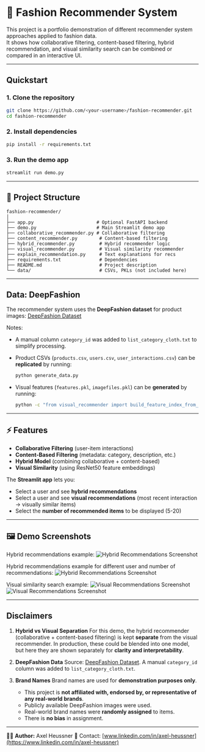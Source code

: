 # 👗 Fashion Recommender System

This project is a portfolio demonstration of different recommender system approaches applied to fashion data.  
It shows how collaborative filtering, content-based filtering, hybrid recommendation, and visual similarity search can be combined or compared in an interactive UI.

---

## Quickstart

### 1. Clone the repository
```bash
git clone https://github.com/<your-username>/fashion-recommender.git
cd fashion-recommender
````

### 2. Install dependencies

```bash
pip install -r requirements.txt
```

### 3. Run the demo app

```bash
streamlit run demo.py
```

---

## 📂 Project Structure

```
fashion-recommender/
│
├── app.py                       # Optional FastAPI backend
├── demo.py                      # Main Streamlit demo app
├── collaborative_recommender.py # Collaborative filtering
├── content_recommender.py        # Content-based filtering
├── hybrid_recommender.py         # Hybrid recommender logic
├── visual_recommender.py         # Visual similarity recommender
├── explain_recommendation.py     # Text explanations for recs
├── requirements.txt              # Dependencies
├── README.md                     # Project description
└── data/                         # CSVs, PKLs (not included here)
```

---

## Data: DeepFashion

The recommender system uses the **DeepFashion dataset** for product images:
[DeepFashion Dataset](https://mmlab.ie.cuhk.edu.hk/projects/DeepFashion.html)

Notes:

* A manual column `category_id` was added to `list_category_cloth.txt` to simplify processing.
* Product CSVs (`products.csv`, `users.csv`, `user_interactions.csv`) can be **replicated** by running:

  ```bash
  python generate_data.py
  ```
* Visual features (`features.pkl`, `imagefiles.pkl`) can be **generated** by running:

  ```bash
  python -c "from visual_recommender import build_feature_index_from_catalog; build_feature_index_from_catalog('products.csv')"
  ```

---

## ⚡ Features

* **Collaborative Filtering** (user-item interactions)
* **Content-Based Filtering** (metadata: category, description, etc.)
* **Hybrid Model** (combining collaborative + content-based)
* **Visual Similarity** (using ResNet50 feature embeddings)

The **Streamlit app** lets you:

* Select a user and see **hybrid recommendations**
* Select a user and see **visual recommendations** (most recent interaction → visually similar items)
* Select the **number of recommended items** to be displayed (5-20)

---

## 🖼️ Demo Screenshots

Hybrid recommendations example:
![Hybrid Recommendations Screenshot](assets/hybrid_recommendations.png)

Hybrid recommendations example for different user and number of recommendations:
![Hybrid Recommendations Screenshot](assets/hybrid_recommendations_different_number_and_user.png)

Visual similarity search example:
![Visual Recommendations Screenshot](assets/visual_recommendations1.png)
![Visual Recommendations Screenshot](assets/visual_recommendations2.png)

---

## Disclaimers

1. **Hybrid vs Visual Separation**
   For this demo, the hybrid recommender (collaborative + content-based filtering) is kept **separate** from the visual recommender.
   In production, these could be blended into one model, but here they are shown separately for **clarity and interpretability**.

2. **DeepFashion Data**
   Source: [DeepFashion Dataset](https://mmlab.ie.cuhk.edu.hk/projects/DeepFashion.html).
   A manual `category_id` column was added to `list_category_cloth.txt`.

3. **Brand Names**
   Brand names are used for **demonstration purposes only**.

   * This project is **not affiliated with, endorsed by, or representative of any real-world brands**.
   * Publicly available DeepFashion images were used.
   * Real-world brand names were **randomly assigned** to items.
   * There is **no bias** in assignment.

---

👨‍💻 **Author:** Axel Heussner
📧 Contact: [www.linkedin.com/in/axel-heussner](https://www.linkedin.com/in/axel-heussner)

```



